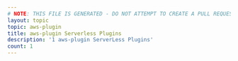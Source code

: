 ```yaml
---
# NOTE: THIS FILE IS GENERATED - DO NOT ATTEMPT TO CREATE A PULL REQUEST TO UPDATE THE DATA. 
layout: topic
topic: aws-plugin
title: aws-plugin Serverless Plugins
description: '1 aws-plugin ServerLess Plugins'
count: 1
---
```

